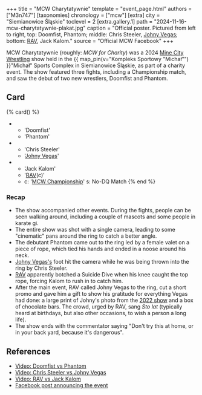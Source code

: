 +++
title = "MCW Charytatywnie"
template = "event_page.html"
authors = ["M3n747"]
[taxonomies]
chronology = ["mcw"]
[extra]
city = "Siemianowice Śląskie"
toclevel = 2
[extra.gallery.1]
path = "2024-11-16-mcw-charytatywnie-plakat.jpg"
caption = "Official poster. Pictured from left to right, top: Doomfist, Phantom; middle: Chris Steeler, [Johny Vegas](@/w/johny-vegas.md); bottom: [RAV](@/w/rav.md), Jack Kalom."
source = "Official MCW Facebook"
+++

MCW Charytatywnie (roughly: _MCW for Charity_) was a 2024 [Mine City Wrestling](@/o/mcw.md) show held in the {{ map_pin(v="Kompleks Sportowy &quot;Michał&quot;") }}"Michał" Sports Complex in Siemianowice Śląskie, as part of a charity event. The show featured three fights, including a Championship match, and saw the debut of two new wrestlers, Doomfist and Phantom.

## Card

{% card() %}
- - 'Doomfist'
  - 'Phantom'
- - 'Chris Steeler'
  - '[Johny Vegas](@/w/johny-vegas.md)'
- - 'Jack Kalom'
  - '[RAV](@/w/rav.md)(c)'
  - c: '[MCW Championship](@/c/mcw-championship.md)'
    s: No-DQ Match
{% end %}

### Recap

* The show accompanied other events. During the fights, people can be seen walking around, including a couple of mascots and some people in karate gi.
* The entire show was shot with a single camera, leading to some "cinematic" pans around the ring to catch a better angle.
* The debutant Phantom came out to the ring led by a female valet on a piece of rope, which tied his hands and ended in a noose around his neck.
* [Johny Vegas's](@/w/johny-vegas.md) foot hit the camera while he was being thrown into the ring by Chris Steeler.
* [RAV](@/w/rav.md) apparently botched a Suicide Dive when his knee caught the top rope, forcing Kalom to rush in to catch him.
* After the main event, RAV called Johny Vegas to the ring, cut a short promo and gave him a gift to show his gratitude for everything Vegas had done: a large print of Johny's photo from the [2022 show](@/e/mcw/2022-10-15-mcw-charity-show.md) and a box of chocolate bars. The crowd, urged by RAV, sang _Sto lat_ (typically heard at birthdays, but also other occasions, to wish a person a long life).
* The show ends with the commentator saying "Don't try this at home, or in your back yard, because it's dangerous".

## References

* [Video: Doomfist vs Phantom](https://www.youtube.com/watch?v=NosWwenwHFU)
* [Video: Chris Steeler vs Johny Vegas](https://www.youtube.com/watch?v=Ifu69eMP_Q0)
* [Video: RAV vs Jack Kalom](https://www.youtube.com/watch?v=UVzZIEYymqk)
* [Facebook post announcing the event](https://www.facebook.com/minecitywrestling/posts/pfbid02RgeZnLCLQk99euChtiEaBtD7jfVWMFUjvYBzh8a7vXrxtnJyj19iU7KWXjMJZ1jdl)
